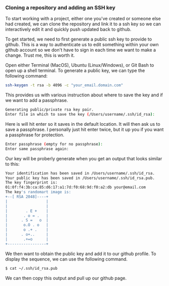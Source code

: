 ### Cloning a repository and adding an SSH key 
To start working with a project, either one you've created or someone else had created, we can clone the repository and link it to a ssh key so we can interactively edit it and quickly push updated back to github.

To get started, we need to first generate a public ssh key to provide to github. This is a way to authenticate us to edit something within your own github account so we don't have to sign in each time we want to make a change. Trust me, this is worth it.

Open either Terminal (MacOS), Ubuntu (Linux/Windows), or Git Bash to open up a shell terminal. 
To generate a public key, we can type the following command:
```bash
ssh-keygen -t rsa -b 4096 -c "your_email.domain.com"
```

This provides us with various instruction about where to save the key and if we want to add a passphrase. 
```bash 
Generating public/private rsa key pair.
Enter file in which to save the key (/Users/username/.ssh/id_rsa):
```
Here is will hit enter so it saves in the default location. It will then ask us to save a passphrase. I personally just hit enter twice, but it up you if you want a passphrase for protection.

```bash
Enter passphrase (empty for no passphrase):
Enter same passphrase again:
```

Our key will be proberly generate when you get an output that looks similar to this:
```bash 
Your identification has been saved in /Users/username/.ssh/id_rsa.
Your public key has been saved in /Users/username/.ssh/id_rsa.pub.
The key fingerprint is:
01:0f:f4:3b:ca:85:d6:17:a1:7d:f0:68:9d:f0:a2:db your@email.com
The key's randomart image is:
+--[ RSA 2048]----+
|                 |
|                 |
|        . E +    |
|       . o = .   |
|      . S =   o  |
|       o.O . o   |
|       o .+ .    |
|      . o+..     |
|       .+=o      |
+-----------------+
```

We then want to obtain the public key and add it to our github profile. To display the sequence, we can use the following command.
```bash
$ cat ~/.ssh/id_rsa.pub
```
We can then copy this output and pull up our github page. 


